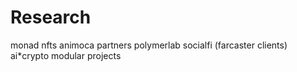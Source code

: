 # Research
monad nfts
animoca partners
polymerlab
socialfi (farcaster clients)
ai*crypto
modular projects

